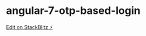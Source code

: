 # angular-7-otp-based-login

[Edit on StackBlitz ⚡️](https://stackblitz.com/edit/angular7-playground-8174rq)